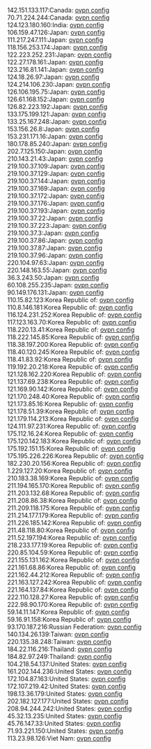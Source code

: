 142.151.133.117:Canada: [ovpn config](vpn/142_151_133_117.ovpn)  
70.71.224.244:Canada: [ovpn config](vpn/70_71_224_244.ovpn)  
124.123.180.160:India: [ovpn config](vpn/124_123_180_160.ovpn)  
106.159.47.126:Japan: [ovpn config](vpn/106_159_47_126.ovpn)  
111.217.247.111:Japan: [ovpn config](vpn/111_217_247_111.ovpn)  
118.156.253.174:Japan: [ovpn config](vpn/118_156_253_174.ovpn)  
122.223.252.231:Japan: [ovpn config](vpn/122_223_252_231.ovpn)  
122.27.178.161:Japan: [ovpn config](vpn/122_27_178_161.ovpn)  
123.216.81.141:Japan: [ovpn config](vpn/123_216_81_141.ovpn)  
124.18.26.97:Japan: [ovpn config](vpn/124_18_26_97.ovpn)  
124.214.106.230:Japan: [ovpn config](vpn/124_214_106_230.ovpn)  
126.106.195.75:Japan: [ovpn config](vpn/126_106_195_75.ovpn)  
126.61.168.152:Japan: [ovpn config](vpn/126_61_168_152.ovpn)  
126.82.223.192:Japan: [ovpn config](vpn/126_82_223_192.ovpn)  
133.175.199.121:Japan: [ovpn config](vpn/133_175_199_121.ovpn)  
133.25.167.248:Japan: [ovpn config](vpn/133_25_167_248.ovpn)  
153.156.26.8:Japan: [ovpn config](vpn/153_156_26_8.ovpn)  
153.231.171.16:Japan: [ovpn config](vpn/153_231_171_16.ovpn)  
180.178.85.240:Japan: [ovpn config](vpn/180_178_85_240.ovpn)  
202.7.125.150:Japan: [ovpn config](vpn/202_7_125_150.ovpn)  
210.143.21.43:Japan: [ovpn config](vpn/210_143_21_43.ovpn)  
219.100.37.109:Japan: [ovpn config](vpn/219_100_37_109.ovpn)  
219.100.37.129:Japan: [ovpn config](vpn/219_100_37_129.ovpn)  
219.100.37.144:Japan: [ovpn config](vpn/219_100_37_144.ovpn)  
219.100.37.169:Japan: [ovpn config](vpn/219_100_37_169.ovpn)  
219.100.37.172:Japan: [ovpn config](vpn/219_100_37_172.ovpn)  
219.100.37.176:Japan: [ovpn config](vpn/219_100_37_176.ovpn)  
219.100.37.193:Japan: [ovpn config](vpn/219_100_37_193.ovpn)  
219.100.37.22:Japan: [ovpn config](vpn/219_100_37_22.ovpn)  
219.100.37.223:Japan: [ovpn config](vpn/219_100_37_223.ovpn)  
219.100.37.3:Japan: [ovpn config](vpn/219_100_37_3.ovpn)  
219.100.37.86:Japan: [ovpn config](vpn/219_100_37_86.ovpn)  
219.100.37.87:Japan: [ovpn config](vpn/219_100_37_87.ovpn)  
219.100.37.96:Japan: [ovpn config](vpn/219_100_37_96.ovpn)  
220.104.97.63:Japan: [ovpn config](vpn/220_104_97_63.ovpn)  
220.148.163.55:Japan: [ovpn config](vpn/220_148_163_55.ovpn)  
36.3.243.50:Japan: [ovpn config](vpn/36_3_243_50.ovpn)  
60.108.255.235:Japan: [ovpn config](vpn/60_108_255_235.ovpn)  
90.149.176.131:Japan: [ovpn config](vpn/90_149_176_131.ovpn)  
110.15.82.123:Korea Republic of: [ovpn config](vpn/110_15_82_123.ovpn)  
110.8.146.181:Korea Republic of: [ovpn config](vpn/110_8_146_181.ovpn)  
116.124.231.252:Korea Republic of: [ovpn config](vpn/116_124_231_252.ovpn)  
117.123.163.70:Korea Republic of: [ovpn config](vpn/117_123_163_70.ovpn)  
118.220.13.41:Korea Republic of: [ovpn config](vpn/118_220_13_41.ovpn)  
118.222.145.85:Korea Republic of: [ovpn config](vpn/118_222_145_85.ovpn)  
118.38.197.200:Korea Republic of: [ovpn config](vpn/118_38_197_200.ovpn)  
118.40.120.245:Korea Republic of: [ovpn config](vpn/118_40_120_245.ovpn)  
118.41.83.92:Korea Republic of: [ovpn config](vpn/118_41_83_92.ovpn)  
119.192.20.218:Korea Republic of: [ovpn config](vpn/119_192_20_218.ovpn)  
121.128.162.220:Korea Republic of: [ovpn config](vpn/121_128_162_220.ovpn)  
121.137.69.238:Korea Republic of: [ovpn config](vpn/121_137_69_238.ovpn)  
121.169.90.142:Korea Republic of: [ovpn config](vpn/121_169_90_142.ovpn)  
121.170.248.40:Korea Republic of: [ovpn config](vpn/121_170_248_40.ovpn)  
121.173.85.16:Korea Republic of: [ovpn config](vpn/121_173_85_16.ovpn)  
121.178.51.39:Korea Republic of: [ovpn config](vpn/121_178_51_39.ovpn)  
121.179.114.213:Korea Republic of: [ovpn config](vpn/121_179_114_213.ovpn)  
124.111.97.231:Korea Republic of: [ovpn config](vpn/124_111_97_231.ovpn)  
175.112.16.24:Korea Republic of: [ovpn config](vpn/175_112_16_24.ovpn)  
175.120.142.183:Korea Republic of: [ovpn config](vpn/175_120_142_183.ovpn)  
175.192.151.15:Korea Republic of: [ovpn config](vpn/175_192_151_15.ovpn)  
175.195.226.226:Korea Republic of: [ovpn config](vpn/175_195_226_226.ovpn)  
182.230.20.156:Korea Republic of: [ovpn config](vpn/182_230_20_156.ovpn)  
1.229.127.20:Korea Republic of: [ovpn config](vpn/1_229_127_20.ovpn)  
210.183.38.169:Korea Republic of: [ovpn config](vpn/210_183_38_169.ovpn)  
211.194.165.170:Korea Republic of: [ovpn config](vpn/211_194_165_170.ovpn)  
211.203.132.68:Korea Republic of: [ovpn config](vpn/211_203_132_68.ovpn)  
211.208.86.38:Korea Republic of: [ovpn config](vpn/211_208_86_38.ovpn)  
211.209.118.175:Korea Republic of: [ovpn config](vpn/211_209_118_175.ovpn)  
211.214.177.179:Korea Republic of: [ovpn config](vpn/211_214_177_179.ovpn)  
211.226.185.142:Korea Republic of: [ovpn config](vpn/211_226_185_142.ovpn)  
211.48.118.80:Korea Republic of: [ovpn config](vpn/211_48_118_80.ovpn)  
211.52.197.194:Korea Republic of: [ovpn config](vpn/211_52_197_194.ovpn)  
218.233.177.19:Korea Republic of: [ovpn config](vpn/218_233_177_19.ovpn)  
220.85.104.59:Korea Republic of: [ovpn config](vpn/220_85_104_59.ovpn)  
221.155.131.162:Korea Republic of: [ovpn config](vpn/221_155_131_162.ovpn)  
221.161.68.86:Korea Republic of: [ovpn config](vpn/221_161_68_86.ovpn)  
221.162.44.212:Korea Republic of: [ovpn config](vpn/221_162_44_212.ovpn)  
221.163.127.242:Korea Republic of: [ovpn config](vpn/221_163_127_242.ovpn)  
221.164.137.84:Korea Republic of: [ovpn config](vpn/221_164_137_84.ovpn)  
222.110.128.27:Korea Republic of: [ovpn config](vpn/222_110_128_27.ovpn)  
222.98.90.170:Korea Republic of: [ovpn config](vpn/222_98_90_170.ovpn)  
59.14.11.147:Korea Republic of: [ovpn config](vpn/59_14_11_147.ovpn)  
59.16.91.158:Korea Republic of: [ovpn config](vpn/59_16_91_158.ovpn)  
93.170.187.216:Russian Federation: [ovpn config](vpn/93_170_187_216.ovpn)  
140.134.26.139:Taiwan: [ovpn config](vpn/140_134_26_139.ovpn)  
220.135.38.248:Taiwan: [ovpn config](vpn/220_135_38_248.ovpn)  
184.22.116.216:Thailand: [ovpn config](vpn/184_22_116_216.ovpn)  
184.82.97.249:Thailand: [ovpn config](vpn/184_82_97_249.ovpn)  
104.218.54.137:United States: [ovpn config](vpn/104_218_54_137.ovpn)  
161.202.144.236:United States: [ovpn config](vpn/161_202_144_236.ovpn)  
172.104.87.163:United States: [ovpn config](vpn/172_104_87_163.ovpn)  
172.107.219.42:United States: [ovpn config](vpn/172_107_219_42.ovpn)  
198.13.36.179:United States: [ovpn config](vpn/198_13_36_179.ovpn)  
202.182.127.177:United States: [ovpn config](vpn/202_182_127_177.ovpn)  
208.94.244.242:United States: [ovpn config](vpn/208_94_244_242.ovpn)  
45.32.13.235:United States: [ovpn config](vpn/45_32_13_235.ovpn)  
45.76.147.33:United States: [ovpn config](vpn/45_76_147_33.ovpn)  
71.93.221.150:United States: [ovpn config](vpn/71_93_221_150.ovpn)  
113.23.98.126:Viet Nam: [ovpn config](vpn/113_23_98_126.ovpn)  
